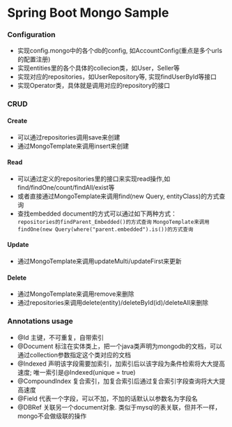 # Spring Boot Mongo Sample

### Configuration
* 实现config.mongo中的各个db的config, 如AccountConfig(重点是多个urls的配置注册)
* 实现entities里的各个具体的collecion类，如User，Seller等
* 实现对应的repositories，如UserRepository等, 实现findUserById等接口
* 实现Operator类，具体就是调用对应的repository的接口

### CRUD  
#### Create
* 可以通过repositories调用save来创建
* 通过MongoTemplate来调用insert来创建  

#### Read
* 可以通过定义的repositories里的接口来实现read操作,如find/findOne/count/findAll/exist等
* 或者直接通过MongoTemplate来调用find(new Query, entityClass)的方式查询
* 查找embedded document的方式可以通过如下两种方式：  
    ```repositories的findParent_Embedded()的方式查询```
    ```MongoTemplate来调用findOne(new Query(where("parent.embedded").is())的方式查询```


#### Update  
* 通过MongoTemplate来调用updateMulti/updateFirst来更新

#### Delete
* 通过MongoTemplate来调用remove来删除
* 通过repositories来调用delete(entity)/deleteById(id)/deleteAll来删除

### Annotations usage
* @Id 主键，不可重复，自带索引
* @Document 标注在实体类上，把一个java类声明为mongodb的文档，可以通过collection参数指定这个类对应的文档
* @Indexed 声明该字段需要加索引，加索引后以该字段为条件检索将大大提高速度; 唯一索引是@Indexed(unique = true)  
* @CompoundIndex 复合索引，加复合索引后通过复合索引字段查询将大大提高速度
* @Field 代表一个字段，可以不加，不加的话默认以参数名为字段名
* @DBRef 关联另一个document对象. 类似于mysql的表关联，但并不一样，mongo不会做级联的操作
 
